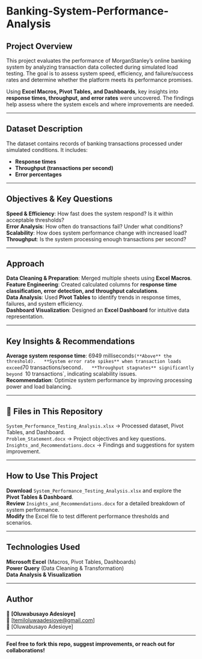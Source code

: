# Banking-System-Performance-Analysis
##  Project Overview  
This project evaluates the performance of MorganStanley’s online banking system by analyzing transaction data collected during simulated load testing. The goal is to assess system speed, efficiency, and failure/success rates and determine whether the platform meets its performance promises.

Using **Excel Macros, Pivot Tables, and Dashboards**, key insights into **response times, throughput, and error rates** were uncovered. The findings help assess where the system excels and where improvements are needed.  

---

## Dataset Description  
The dataset contains records of banking transactions processed under simulated conditions. It includes:    
- **Response times**  
- **Throughput (transactions per second)**  
- **Error percentages**
  
---

 ## Objectives & Key Questions  
**Speed & Efficiency**: How fast does the system respond? Is it within acceptable thresholds?  
**Error Analysis**: How often do transactions fail? Under what conditions?  
**Scalability**: How does system performance change with increased load?  
**Throughput**: Is the system processing enough transactions per second? 

---

## Approach  
**Data Cleaning & Preparation**: Merged multiple sheets using **Excel Macros**.  
**Feature Engineering**: Created calculated columns for **response time classification, error detection, and throughput calculations**.  
**Data Analysis**: Used **Pivot Tables** to identify trends in response times, failures, and system efficiency.  
**Dashboard Visualization**: Designed an **Excel Dashboard** for intuitive data representation.  

---

## Key Insights & Recommendations  
**Average system response time**: 6949 milliseconds` (**Above** the threshold).  
**System error rate spikes** when transaction loads exceed `70 transactions/second`.  
**Throughput stagnates** significantly beyond `10 transactions`, indicating scalability issues.  
**Recommendation**: Optimize system performance by improving processing power and load balancing. 

---

## 📁 Files in This Repository  
`System_Performance_Testing_Analysis.xlsx` → Processed dataset, Pivot Tables, and Dashboard.  
`Problem_Statement.docx` → Project objectives and key questions.  
`Insights_and_Recommendations.docx` → Findings and suggestions for system improvement.  

---

## How to Use This Project  
**Download** `System_Performance_Testing_Analysis.xlsx` and explore the **Pivot Tables & Dashboard**.  
**Review** `Insights_and_Recommendations.docx` for a detailed breakdown of system performance.  
**Modify** the Excel file to test different performance thresholds and scenarios.  

---

## Technologies Used  
**Microsoft Excel** (Macros, Pivot Tables, Dashboards)  
**Power Query** (Data Cleaning & Transformation)  
**Data Analysis & Visualization**  

---

## Author  
👤 **[Oluwabusayo Adesioye]**  
📧 [temiloluwaadesioye@gmail.com]  
🔗 [Oluwabusayo Adesioye]  

---

**Feel free to fork this repo, suggest improvements, or reach out for collaborations!**

